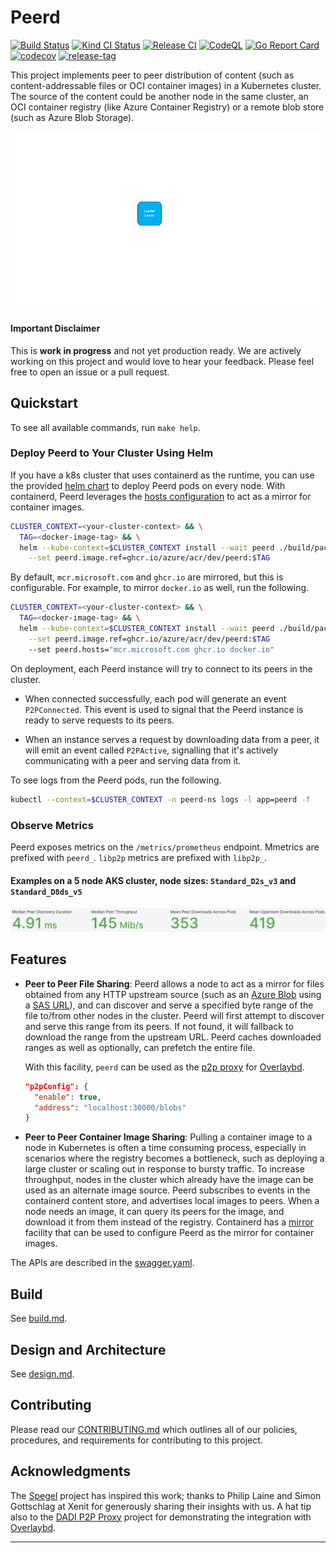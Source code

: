 # Peerd

[![Build Status]][build-status]
[![Kind CI Status]][kind-ci-status]
[![Release CI]][release-ci]
[![CodeQL]][code-ql]
[![Go Report Card]][go-report-card]
[![codecov]][code-cov]
[![release-tag]][peerd-pkgs]

This project implements peer to peer distribution of content (such as content-addressable files or OCI container images)
in a Kubernetes cluster. The source of the content could be another node in the same cluster, an OCI container registry
(like Azure Container Registry) or a remote blob store (such as Azure Blob Storage).

![cluster-ops]

#### Important Disclaimer

This is **work in progress** and not yet production ready. We are actively working on this project and would love to
hear your feedback. Please feel free to open an issue or a pull request.

## Quickstart

To see all available commands, run `make help`.

### Deploy Peerd to Your Cluster Using Helm

If you have a k8s cluster that uses containerd as the runtime, you can use the provided [helm chart] to deploy Peerd
pods on every node. With containerd, Peerd leverages the [hosts configuration][containerd hosts] to act as a mirror for
container images.

```bash
CLUSTER_CONTEXT=<your-cluster-context> && \
  TAG=<docker-image-tag> && \
  helm --kube-context=$CLUSTER_CONTEXT install --wait peerd ./build/package/peerd-helm \
    --set peerd.image.ref=ghcr.io/azure/acr/dev/peerd:$TAG
```

By default, `mcr.microsoft.com` and `ghcr.io` are mirrored, but this is configurable. For example, to mirror `docker.io`
as well, run the following.

```bash
CLUSTER_CONTEXT=<your-cluster-context> && \
  TAG=<docker-image-tag> && \
  helm --kube-context=$CLUSTER_CONTEXT install --wait peerd ./build/package/peerd-helm \
    --set peerd.image.ref=ghcr.io/azure/acr/dev/peerd:$TAG
    --set peerd.hosts="mcr.microsoft.com ghcr.io docker.io"
```

On deployment, each Peerd instance will try to connect to its peers in the cluster. 

* When connected successfully, each pod will generate an event `P2PConnected`. This event is used to signal that the 
  Peerd instance is ready to serve requests to its peers.

* When an instance serves a request by downloading data from a peer, it will emit an event called `P2PActive`, 
  signalling that it's actively communicating with a peer and serving data from it.

To see logs from the Peerd pods, run the following.

```bash
kubectl --context=$CLUSTER_CONTEXT -n peerd-ns logs -l app=peerd -f
```

### Observe Metrics

Peerd exposes metrics on the `/metrics/prometheus` endpoint. Mmetrics are prefixed with `peerd_`. `libp2p` metrics are
prefixed with `libp2p_`.

#### Examples on a 5 node AKS cluster, node sizes: `Standard_D2s_v3` and `Standard_D8ds_v5`

<img src="./assets/images/peer-metrics.png" alt="peer metrics" width="1000">

## Features

* **Peer to Peer File Sharing**: Peerd allows a node to act as a mirror for files obtained from any HTTP upstream source
  (such as an [Azure Blob] using a [SAS URL]), and can discover and serve a specified byte range of the file to/from
  other nodes in the cluster. Peerd will first attempt to discover and serve this range from its peers. If not found, it
  will  fallback to download the range from the upstream URL. Peerd caches downloaded ranges as well as optionally, can
  prefetch the entire file.

  With this facility, `peerd` can be used as the [p2p proxy] for [Overlaybd].

  ```json
  "p2pConfig": {
    "enable": true,
    "address": "localhost:30000/blobs"
  }
  ```

* **Peer to Peer Container Image Sharing**: Pulling a container image to a node in Kubernetes is often a time consuming
  process, especially in scenarios where the registry becomes a bottleneck, such as deploying a large cluster or scaling
  out in response to bursty traffic. To increase throughput, nodes in the cluster which already have the image can be
  used as an alternate image source. Peerd subscribes to events in the containerd content store, and advertises local
  images to peers. When a node needs an image, it can query its peers for the image, and download it from them instead
  of the registry. Containerd has a [mirror][containerd hosts] facility that can be used to configure Peerd as the 
  mirror for container images.

The APIs are described in the [swagger.yaml].

## Build

See [build.md].

## Design and Architecture

See [design.md].

## Contributing

Please read our [CONTRIBUTING.md] which outlines all of our policies, procedures, and requirements for contributing to
this project.

## Acknowledgments

The [Spegel] project has inspired this work; thanks to Philip Laine and Simon Gottschlag at Xenit
for generously sharing their insights with us. A hat tip also to the [DADI P2P Proxy] project for demonstrating the
integration with [Overlaybd].

---

[CONTRIBUTING.md]: CONTRIBUTING.md
[kubectl-node-shell]: https://github.com/kvaps/kubectl-node-shell
[Go Report Card]: https://goreportcard.com/badge/github.com/azure/peerd
[go-report-card]: https://goreportcard.com/report/github.com/azure/peerd
[Build Status]: https://github.com/azure/peerd/actions/workflows/build.yml/badge.svg
[build-status]: https://github.com/azure/peerd/actions/workflows/build.yml
[Kind CI Status]: https://github.com/azure/peerd/actions/workflows/kind.yml/badge.svg
[kind-ci-status]: https://github.com/azure/peerd/actions/workflows/kind.yml
[Release CI]: https://github.com/azure/peerd/actions/workflows/release.yml/badge.svg
[release-ci]: https://github.com/azure/peerd/actions/workflows/release.yml
[Code Coverage]: https://img.shields.io/badge/coverage-54.9%25-orange
[node-arch]: ./assets/images/http-flow.png
[Overlaybd]: https://github.com/containerd/overlaybd
[scanner]: ./tests/scanner/scanner.go
[ACR Artifact Streaming]: https://learn.microsoft.com/en-us/azure/container-registry/container-registry-artifact-streaming
[swagger.yaml]: ./api/swagger.yaml
[Spegel]: https://github.com/XenitAB/spegel
[Kraken]: https://github.com/uber/kraken
[Dragonfly]: https://github.com/dragonflyoss/Dragonfly2
[DADI P2P Proxy]: https://github.com/data-accelerator/dadi-p2proxy
[containerd hosts]: https://github.com/containerd/containerd/blob/main/docs/hosts.md
[containerd-mirror]: ./internal/containerd/mirror.go
[helm chart]: ./build/package/peerd-helm
[CodeQL]: https://github.com/Azure/peerd/actions/workflows/github-code-scanning/codeql/badge.svg?branch=main
[code-ql]: https://github.com/Azure/peerd/actions/workflows/github-code-scanning/codeql
[Azure Blob]: https://learn.microsoft.com/en-us/azure/storage/blobs/storage-blobs-introduction
[SAS URL]: https://learn.microsoft.com/en-us/azure/storage/common/storage-sas-overview
[p2p proxy]: https://github.com/containerd/overlaybd/blob/main/src/example_config/overlaybd.json#L27C5-L30C7
[peerd.service]: ./init/systemd/peerd.service
[white paper]: https://pdos.csail.mit.edu/~petar/papers/maymounkov-kademlia-lncs.pdf
[design.md]: ./docs/design.md
[cluster-ops]: ./assets/images//cluster-ops.gif
[codecov]: https://codecov.io/gh/Azure/peerd/branch/main/graph/badge.svg
[code-cov]: https://codecov.io/gh/Azure/peerd
[release-tag]: https://img.shields.io/github/v/tag/Azure/peerd?label=Docker%20Image%20Tag
[peerd-pkgs]: https://github.com/Azure/peerd/pkgs/container/acr%2Fdev%2Fpeerd
[build.md]: ./docs/build.md
